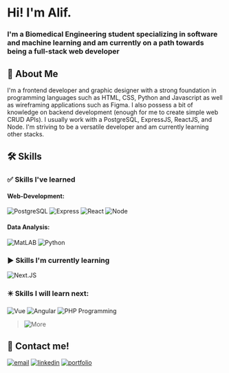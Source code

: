 
# Hi! I'm Alif.
### I'm a Biomedical Engineering student specializing in software and machine learning and am currently on a path towards being a full-stack web developer




## 🚀 About Me
I'm a frontend developer and graphic designer with a strong foundation in programming languages such as HTML, CSS, Python and Javascript as well as wireframing applications such as Figma. I also possess a bit of knowledge on backend development (enough for me to create simple web CRUD APIs). I usually work with a PostgreSQL, ExpressJS, ReactJS, and Node. I'm striving to be a versatile developer and am currently learning other stacks.


## 🛠 Skills
### ✅ Skills I've learned
#### Web-Development:
![PostgreSQL](https://img.shields.io/badge/postgressql+Prisma-blue?style=for-the-badge)
![Express](https://img.shields.io/badge/express-red?style=for-the-badge)
![React](https://img.shields.io/badge/react-lightblue?style=for-the-badge)
![Node](https://img.shields.io/badge/node-green?style=for-the-badge)
#### Data Analysis:
![MatLAB](https://img.shields.io/badge/MatLAB-orange?style=for-the-badge)
![Python](https://img.shields.io/badge/Python-blue?style=for-the-badge)
### ▶️ Skills I'm currently learning
![Next.JS](https://img.shields.io/badge/Next.JS-black?style=for-the-badge)
### ✴️ Skills I will learn next:
![Vue](https://img.shields.io/badge/VueJS-sage?style=for-the-badge)
![Angular](https://img.shields.io/badge/Angular-red?style=for-the-badge)
![PHP Programming](https://img.shields.io/badge/PHP-purple?style=for-the-badge)
>![More](https://img.shields.io/badge/more_to_come...-black?style=for-the-badge)
## 🔗 Contact me!

[![email](https://img.shields.io/badge/Gmail-D14836?style=for-the-badge&logo=gmail&logoColor=white)](mrizkyalifian2001@gmail.com)
[![linkedin](https://img.shields.io/badge/linkedin-0A66C2?style=for-the-badge&logo=linkedin&logoColor=white)](https://www.linkedin.com/in/mrizkyalifian/)
[![portfolio](https://img.shields.io/badge/Instagram-E4405F?style=for-the-badge&logo=instagram&logoColor=white)](https://www.instagram.com/rzfiann/)

